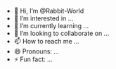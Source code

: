 - 👋 Hi, I’m @Rabbit-World
- 👀 I’m interested in ...
- 🌱 I’m currently learning ...
- 💞️ I’m looking to collaborate on ...
- 📫 How to reach me ...
- 😄 Pronouns: ...
- ⚡ Fun fact: ...

<!---
Rabbit-World/Rabbit-World is a ✨ special ✨ repository because its `README.md` (this file) appears on your GitHub profile.
You can click the Preview link to take a look at your changes.
--->
